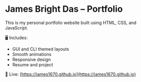 # James Bright Das – Portfolio

This is my personal portfolio website built using HTML, CSS, and JavaScript.

🖥️ Includes:
- GUI and CLI themed layouts
- Smooth animations
- Responsive design
- Resume and project

🔗 Live: [https://james1670.github.io](https://james1670.github.io)
